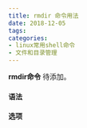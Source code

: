 ```yaml
---
title: rmdir 命令用法
date: 2018-12-05
tags:
categories: 
- linux常用shell命令
- 文件和目录管理
---
```

**rmdir命令** 待添加。
<!-- more --> 
#### **语法**


#### **选项**
